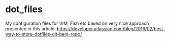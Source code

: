 # dot_files

My configuration files for VIM, Fish etc based on very nice approach presented in this article: https://developer.atlassian.com/blog/2016/02/best-way-to-store-dotfiles-git-bare-repo/


